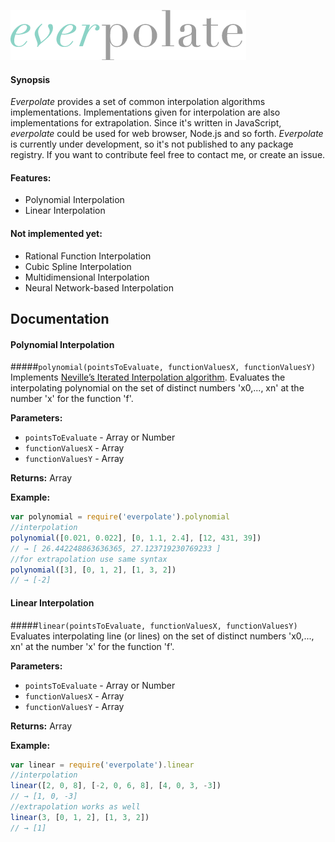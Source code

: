 ![everpolate](https://raw.githubusercontent.com/BorisChumichev/everpolate/master/everpolate-logo.png)

#### Synopsis

*Everpolate* provides a set of common interpolation algorithms implementations. Implementations given for interpolation are also implementations for extrapolation. Since it's written in JavaScript, *everpolate* could be used for web browser, Node.js and so forth. *Everpolate* is currently under development, so it's not published to any package registry. If you want to contribute feel free to contact me, or create an issue.

#### Features:

* Polynomial Interpolation
* Linear Interpolation

#### Not implemented yet:

* Rational Function Interpolation 
* Cubic Spline Interpolation
* Multidimensional Interpolation
* Neural Network-based Interpolation

## Documentation
#### Polynomial Interpolation
#####`polynomial(pointsToEvaluate, functionValuesX, functionValuesY)`
Implements [Neville’s Iterated Interpolation algorithm](http://en.wikipedia.org/wiki/Neville's_algorithm). Evaluates the interpolating polynomial on the set of distinct numbers 'x0,..., xn' at the
number 'x' for the function 'f'.

**Parameters:**
* `pointsToEvaluate` - Array or Number
* `functionValuesX` - Array
* `functionValuesY` - Array

**Returns:** Array

**Example:**
```javascript
var polynomial = require('everpolate').polynomial
//interpolation
polynomial([0.021, 0.022], [0, 1.1, 2.4], [12, 431, 39])
// → [ 26.442248863636365, 27.123719230769233 ]
//for extrapolation use same syntax
polynomial([3], [0, 1, 2], [1, 3, 2]) 
// → [-2]
```

#### Linear Interpolation
#####`linear(pointsToEvaluate, functionValuesX, functionValuesY)`
Evaluates interpolating line (or lines) on the set of distinct numbers 'x0,..., xn' at the
number 'x' for the function 'f'.

**Parameters:**
* `pointsToEvaluate` - Array or Number
* `functionValuesX` - Array
* `functionValuesY` - Array

**Returns:** Array

**Example:**
```javascript
var linear = require('everpolate').linear
//interpolation
linear([2, 0, 8], [-2, 0, 6, 8], [4, 0, 3, -3])
// → [1, 0, -3]
//extrapolation works as well
linear(3, [0, 1, 2], [1, 3, 2]) 
// → [1]


